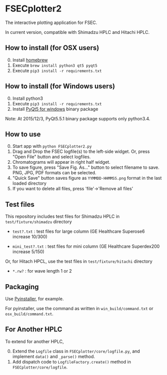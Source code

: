 FSECplotter2
=============
The interactive plotting application for FSEC.

In current version, compatible with Shimadzu HPLC and Hitachi HPLC.

How to install (for OSX users)
----------------
0. Install [homebrew](http://brew.sh/)
1. Execute `brew install python3 qt5 pyqt5`
2. Execute `pip3 install -r requirements.txt`

How to install (for Windows users)
----------------
0. Install python3
1. Execute `pip3 install -r requirements.txt`
2. Install [PyQt5 for windows](https://riverbankcomputing.com/software/pyqt/download5) binary package

Note: At 2015/12/3, PyQt5.5.1 binary package supports only python3.4.


How to use
-----------
0. Start app with `python FSECplotter2.py`
1. Drag and Drop the FSEC logfile(s) to the left-side widget. 
Or, press "Open File" button and select logfiles.
2. Chromatograms will appear in right half widget.
3. To save figure, press "Save Fig. As..." button to select filename to save. 
PNG, JPG, PDF formats can be selected.
4. "Quick Save" button saves figure as `YYMMDD-HHMMSS.png` format in the last loaded directory
5. If you want to delete all files, press 'file'->'Remove all files'



Test files
------------
This repository includes test files for Shimadzu HPLC in `test/fixture/shimadzu` directory

+   `test?.txt` :
    test files for large column (GE Healthcare Superose6 increase 10/300)

+   `mini_test?.txt` :
    test files for mini column (GE Healthcare Superdex200 increase 5/150)

Or, for Hitach HPCL, use the test files in `test/fixture/hitachi` directory

+   `*.rw?` :
    for wave length 1 or 2

Packaging
-----------
Use [Pyinstaller](http://www.pyinstaller.org/), for example.

For pyinstaller, use the command as written in `win_build/command.txt` or `osx_build/command.txt`.


For Another HPLC
------------------
To extend for another HPLC,

0. Extend the `Logfile` class in `FSECplotter/core/logfile.py`, and implement `data()` and `_parse()` method.
1. Add dispatch code to `LogfileFactory.create()` method in `FSECplotter/core/logfile`.

